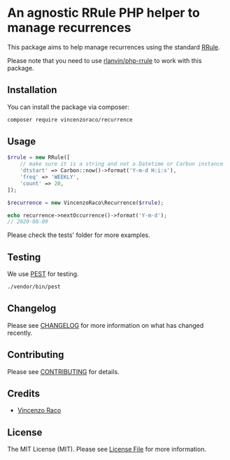 # An agnostic RRule PHP helper to manage recurrences

This package aims to help manage recurrences using the standard [RRule](https://tools.ietf.org/html/rfc5545).

Please note that you need to use [rlanvin/php-rrule](https://github.com/rlanvin/php-rrule) to work with this package.

## Installation

You can install the package via composer:

```bash
composer require vincenzoraco/recurrence
```

## Usage
``` php
$rrule = new RRule([
    // make sure it is a string and not a Datetime or Carbon instance
    'dtstart' => Carbon::now()->format('Y-m-d H:i:s'),
    'freq' => 'WEEKLY',
    'count' => 20,
]);

$recurrence = new VincenzoRaco\Recurrence($rrule);

echo recurrence->nextOccurrence()->format('Y-m-d');
// 2020-08-09
```

Please check the tests' folder for more examples.

## Testing
We use [PEST](https://github.com/pestphp/pest) for testing.
``` bash
./vendor/bin/pest
```

## Changelog

Please see [CHANGELOG](CHANGELOG.md) for more information on what has changed recently.

## Contributing

Please see [CONTRIBUTING](CONTRIBUTING.md) for details.

## Credits

- [Vincenzo Raco](https://github.com/vincenzoraco)

## License

The MIT License (MIT). Please see [License File](LICENSE.md) for more information.
